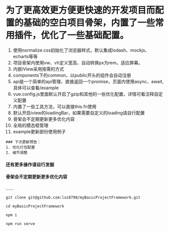 # 为了更高效更方便更快速的开发项目而配置的基础的空白项目骨架，内置了一些常用插件，优化了一些基础配置。
1. 使用normalize.css初始化了浏览器样式，默认集成lodash、mockjs、echarts等等
2. 项目骨架内使用vw、vh定义宽高、自动转换px为rem，适应屏幕。
3. 内嵌iView采用按需的方式
4. components下的common，以public开头的组件会自动注册
5. api是一个简单的api管理，直接返回一个promise，页面内使用async、await,具体可以查看/example
6. vue.config.js里面默认开启了gzip和其他的一些优化配置，详情可看注释自定义配置
7. 内置了一些工具方法，可以直接this.fn使用
8. 默认开启iview的loadingBar，如果需要自定义的loading请自行配置
9. 骨架会不定期更新更多优化内容
10. 全局的模态框管理
11. example更新部份使用例子
```
### 下次更新预告：
1. 优化打包配置
2. 细节调整
```

#### 还有更多操作请自行发掘
#### 骨架会不定期更新更多优化内容
......

```
git clone git@github.com:lxz8798/myBasicProjectFramework.git
```
```
cd myBasicProjectFramework
```
```
npm i
```
```
npm run serve
```